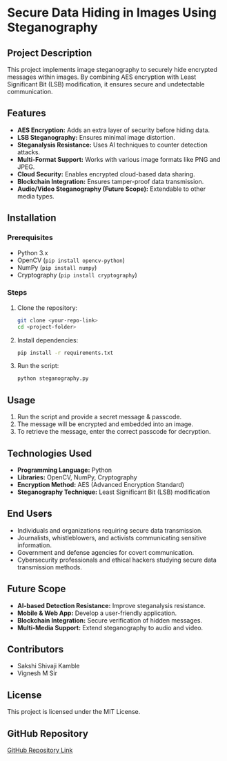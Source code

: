 # Secure Data Hiding in Images Using Steganography

## Project Description
This project implements image steganography to securely hide encrypted messages within images. By combining AES encryption with Least Significant Bit (LSB) modification, it ensures secure and undetectable communication.

## Features
- **AES Encryption:** Adds an extra layer of security before hiding data.
- **LSB Steganography:** Ensures minimal image distortion.
- **Steganalysis Resistance:** Uses AI techniques to counter detection attacks.
- **Multi-Format Support:** Works with various image formats like PNG and JPEG.
- **Cloud Security:** Enables encrypted cloud-based data sharing.
- **Blockchain Integration:** Ensures tamper-proof data transmission.
- **Audio/Video Steganography (Future Scope):** Extendable to other media types.

## Installation
### Prerequisites
- Python 3.x
- OpenCV (`pip install opencv-python`)
- NumPy (`pip install numpy`)
- Cryptography (`pip install cryptography`)

### Steps
1. Clone the repository:
   ```bash
   git clone <your-repo-link>
   cd <project-folder>
   ```
2. Install dependencies:
   ```bash
   pip install -r requirements.txt
   ```
3. Run the script:
   ```bash
   python steganography.py
   ```

## Usage
1. Run the script and provide a secret message & passcode.
2. The message will be encrypted and embedded into an image.
3. To retrieve the message, enter the correct passcode for decryption.

## Technologies Used
- **Programming Language:** Python
- **Libraries:** OpenCV, NumPy, Cryptography
- **Encryption Method:** AES (Advanced Encryption Standard)
- **Steganography Technique:** Least Significant Bit (LSB) modification

## End Users
- Individuals and organizations requiring secure data transmission.
- Journalists, whistleblowers, and activists communicating sensitive information.
- Government and defense agencies for covert communication.
- Cybersecurity professionals and ethical hackers studying secure data transmission methods.

## Future Scope
- **AI-based Detection Resistance:** Improve steganalysis resistance.
- **Mobile & Web App:** Develop a user-friendly application.
- **Blockchain Integration:** Secure verification of hidden messages.
- **Multi-Media Support:** Extend steganography to audio and video.

## Contributors
- Sakshi Shivaji Kamble
- Vignesh M Sir

## License
This project is licensed under the MIT License.

## GitHub Repository
[GitHub Repository Link](https://github.com/Sakshi-kamble14/Stego/blob/main/stego.py)
